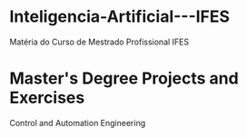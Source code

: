# Inteligencia-Artificial---IFES
Matéria do Curso de Mestrado Profissional IFES

# Master's Degree Projects and Exercises

Control and Automation Engineering
